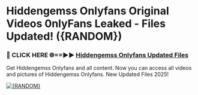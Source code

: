 # Hiddengemss Onlyfans Original Videos 0nlyFans Leaked - Files Updated! ({RANDOM})

<h3>🔴 CLICK HERE 🌐==►► <a href="https://betterlinks.top/A2PfLJ" rel="nofollow">Hiddengemss Onlyfans Updated Files</a></h3>

Get Hiddengemss Onlyfans and all content. Now you can access all videos and pictures of Hiddengemss Onlyfans. New Updated Files 2025!

[![{RANDOM}](https://i.imgur.com/ppqm5kG.gif)](https://betterlinks.top/A2PfLJ)